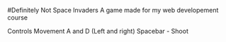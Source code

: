 #Definitely Not Space Invaders
A game made for my web developement course 

Controls
Movement A and D (Left and right)
Spacebar - Shoot

